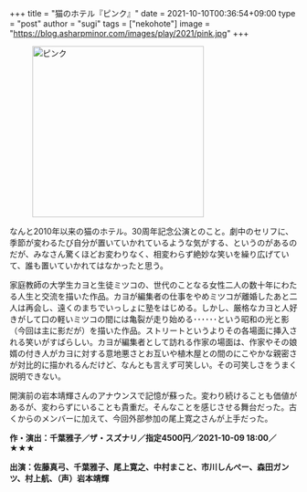 +++
title = "猫のホテル『ピンク』"
date = 2021-10-10T00:36:54+09:00
type = "post"
author = "sugi"
tags = ["nekohote"]
image = "https://blog.asharpminor.com/images/play/2021/pink.jpg"
+++

<figure class="alignleft"><img src="/images/play/2021/pink.jpg" alt="ピンク" style="width: 300px !important;"></figure>

なんと2010年以来の猫のホテル。30周年記念公演とのこと。劇中のセリフに、季節が変わるたび自分が置いていかれているような気がする、というのがあるのだが、みなさん驚くほどお変わりなく、相変わらず絶妙な笑いを繰り広げていて、誰も置いていかれてはなかったと思う。

家庭教師の大学生カヨと生徒ミツコの、世代のことなる女性二人の数十年にわたる人生と交流を描いた作品。カヨが編集者の仕事をやめミツコが離婚したあと二人は再会し、遠くのまちでいっしょに塾をはじめる。しかし、厳格なカヨと人好きがして口の軽いミツコの間には亀裂が走り始める･･････という昭和の光と影（今回は主に影だが）を描いた作品。ストリートというよりその各場面に挿入される笑いがすばらしい。カヨが編集者として訪れる作家の場面は、作家やその娘婿の付き人がカヨに対する意地悪さとお互いや植木屋との間のにこやかな親密さが対比的に描かれるんだけど、なんとも言えず可笑しい。その可笑しさをうまく説明できない。

開演前の岩本靖輝さんのアナウンスで記憶が蘇った。変わり続けることも価値があるが、変わらずにいることも貴重だ。そんなことを感じさせる舞台だった。古くからのメンバーに加えて、今回外部参加の尾上寛之さんが上手だった。

**作・演出：千葉雅子／ザ・スズナリ／指定4500円／2021-10-09 18:00／★★★**

**出演：佐藤真弓、千葉雅子、尾上寛之、中村まこと、市川しんぺー、森田ガンツ、村上航、（声）岩本靖輝**